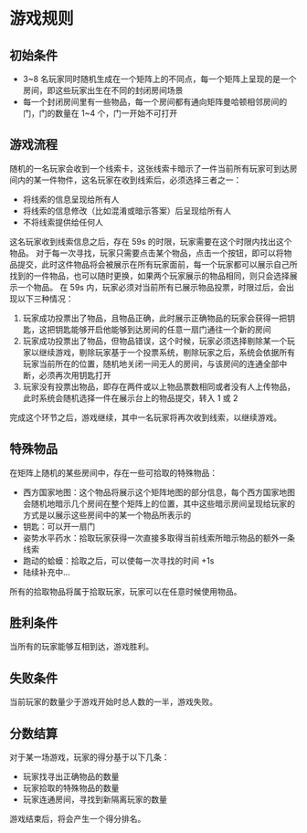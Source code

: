 # 游戏规则

## 初始条件
* 3~8 名玩家同时随机生成在一个矩阵上的不同点，每一个矩阵上呈现的是一个房间，即这些玩家出生在不同的封闭房间场景
* 每一个封闭房间里有一些物品，每一个房间都有通向矩阵曼哈顿相邻房间的门，门的数量在 1~4 个，门一开始不可打开

## 游戏流程
随机的一名玩家会收到一个线索卡，这张线索卡暗示了一件当前所有玩家可到达房间内的某一件物件，这名玩家在收到线索后，必须选择三者之一：
* 将线索的信息呈现给所有人
* 将线索的信息修改（比如混淆或暗示答案）后呈现给所有人
* 不将线索提供给任何人

这名玩家收到线索信息之后，存在 59s 的时限，玩家需要在这个时限内找出这个物品。
对于每一次寻找，玩家只需要点击某个物品，点击一个按钮，即可以将物品提交，此时这件物品将会被展示在所有玩家面前，每一个玩家都可以展示自己所找到的一件物品，也可以随时更换，如果两个玩家展示的物品相同，则只会选择展示一个物品。
在 59s 内，玩家必须对当前所有已展示物品投票，时限过后，会出现以下三种情况：
1. 玩家成功投票出了物品，且物品正确，此时展示正确物品的玩家会获得一把钥匙，这把钥匙能够开启他能够到达房间的任意一扇门通往一个新的房间
2. 玩家成功投票出了物品，但物品错误，这个时候，玩家必须选择剔除某一个玩家以继续游戏，剔除玩家基于一个投票系统，剔除玩家之后，系统会依据所有玩家当前所在的位置，随机地关闭一间无人的房间，与该房间的连通全部中断，必须再次用钥匙打开
3. 玩家没有投票出物品，即存在两件或以上物品票数相同或者没有人上传物品，此时系统会随机选择一件在展示台上的物品提交，转入 1 或 2

完成这个环节之后，游戏继续，其中一名玩家将再次收到线索，以继续游戏。

## 特殊物品
在矩阵上随机的某些房间中，存在一些可拾取的特殊物品：
* 西方国家地图：这个物品将展示这个矩阵地图的部分信息，每个西方国家地图会随机地暗示几个房间在整个矩阵上的位置，其中这些暗示房间呈现给玩家的方式是以展示这些房间中的某一个物品所表示的
* 钥匙：可以开一扇门
* 姿势水平药水：拾取玩家获得一次直接多取得当前线索所暗示物品的额外一条线索
* 跑动的蛤蟆：拾取之后，可以使每一次寻找的时间 +1s
* 陆续补充中...

所有的拾取物品将属于拾取玩家，玩家可以在任意时候使用物品。

## 胜利条件
当所有的玩家能够互相到达，游戏胜利。

## 失败条件
当前玩家的数量少于游戏开始时总人数的一半，游戏失败。

## 分数结算
对于某一场游戏，玩家的得分基于以下几条：
* 玩家找寻出正确物品的数量
* 玩家拾取的特殊物品的数量
* 玩家连通房间，寻找到新隔离玩家的数量

游戏结束后，将会产生一个得分排名。
